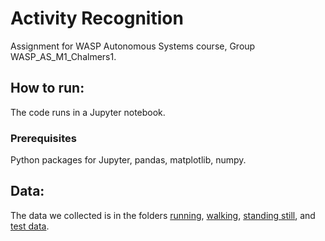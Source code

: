 # Activity Recognition

Assignment for WASP Autonomous Systems course, Group WASP_AS_M1_Chalmers1.

## How to run:
The code runs in a Jupyter notebook.
### Prerequisites
Python packages for Jupyter, pandas, matplotlib, numpy.


## Data:
The data we collected is in the folders [running](https://github.com/solrun/ActivityRecognition/tree/main/running), [walking](https://github.com/solrun/ActivityRecognition/tree/main/walking), [standing still](https://github.com/solrun/ActivityRecognition/tree/main/standing_still), and [test data](https://github.com/solrun/ActivityRecognition/tree/main/test_data).


